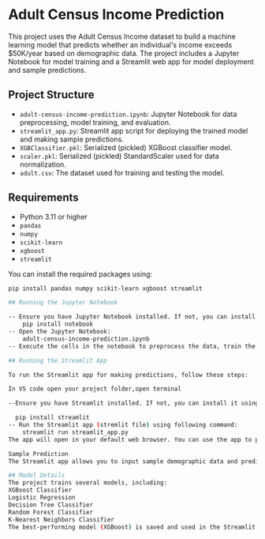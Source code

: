 # Adult Census Income Prediction

This project uses the Adult Census Income dataset to build a machine learning model that predicts whether an individual's income exceeds $50K/year based on demographic data. The project includes a Jupyter Notebook for model training and a Streamlit web app for model deployment and sample predictions.

## Project Structure

- `adult-census-income-prediction.ipynb`: Jupyter Notebook for data preprocessing, model training, and evaluation.
- `streamlit_app.py`: Streamlit app script for deploying the trained model and making sample predictions.
- `XGBClassifier.pkl`: Serialized (pickled) XGBoost classifier model.
- `scaler.pkl`: Serialized (pickled) StandardScaler used for data normalization.
- `adult.csv`: The dataset used for training and testing the model.

## Requirements

- Python 3.11 or higher
- `pandas`
- `numpy`
- `scikit-learn`
- `xgboost`
- `streamlit`

You can install the required packages using:
```bash
pip install pandas numpy scikit-learn xgboost streamlit

## Running the Jupyter Notebook

-- Ensure you have Jupyter Notebook installed. If not, you can install it using following command  or you can use anaconda:
    pip install notebook
-- Open the Jupyter Notebook:
    adult-census-income-prediction.ipynb
-- Execute the cells in the notebook to preprocess the data, train the model, and save the trained model and scaler as pickle files.

## Running the Streamlit App

To run the Streamlit app for making predictions, follow these steps:

In VS code open your project folder,open terminal

--Ensure you have Streamlit installed. If not, you can install it using:

  pip install streamlit
-- Run the Streamlit app (stremlit file) using following command:
    streamlit run streamlit_app.py
The app will open in your default web browser. You can use the app to preview the dataset and make sample predictions based on user inputs.

Sample Prediction
The Streamlit app allows you to input sample demographic data and predict whether the income exceeds $50K/year. The model uses the XGBoost classifier trained on the dataset.

## Model Details
The project trains several models, including:
XGBoost Classifier
Logistic Regression
Decision Tree Classifier
Random Forest Classifier
K-Nearest Neighbors Classifier
The best-performing model (XGBoost) is saved and used in the Streamlit app for predictions.







